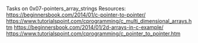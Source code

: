 Tasks on 0x07-pointers_array_strings
Resources:
https://beginnersbook.com/2014/01/c-pointer-to-pointer/
https://www.tutorialspoint.com/cprogramming/c_multi_dimensional_arrays.htm
https://beginnersbook.com/2014/01/2d-arrays-in-c-example/
https://www.tutorialspoint.com/cprogramming/c_pointer_to_pointer.htm

